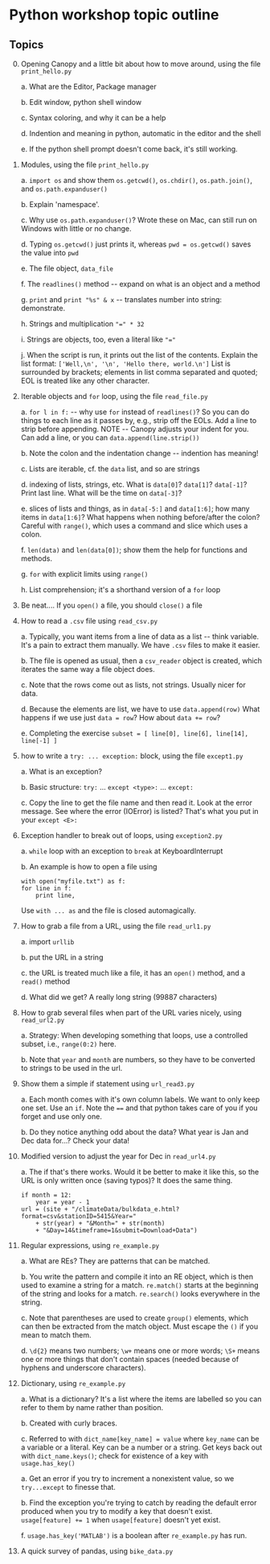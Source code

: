 # Python workshop topic outline

## Topics

0.  Opening Canopy and a little bit about how to move around, using the file
	`print_hello.py`

    a. What are the Editor, Package manager
    
    b. Edit window, python shell window
    
    c. Syntax coloring, and why it can be a help

    d. Indention and meaning in python, automatic in the editor and the shell
 
	e. If the python shell prompt doesn't come back, it's still working.
		
0.  Modules, using the file `print_hello.py`

	a. `import os` and show them `os.getcwd()`, `os.chdir()`, `os.path.join()`,
	and `os.path.expanduser()`
	
	b. Explain 'namespace'.
	
	c. Why use `os.path.expanduser()`?  Wrote these on Mac, can still
	run on Windows with little or no change.
	
	d. Typing `os.getcwd()` just prints it, whereas `pwd = os.getcwd()` saves
	the value into `pwd`
	
	e. The file object, `data_file`
	
	f. The `readlines()` method -- expand on what is an object and a method

	g. `print` and `print "%s" & x` -- translates number into string:
	demonstrate.
	
	h. Strings and multiplication `"=" * 32`
	
	i. Strings are objects, too, even a literal like `"="`
	
	j. When the script is run, it prints out the list of the contents.
	Explain the list format:
	`['Well,\n', '\n', 'Hello there, world.\n']`
	List is surrounded by brackets; elements in list comma separated and
	quoted; EOL is treated like any other character.
 
0.  Iterable objects and `for` loop, using the file `read_file.py`

	a. `for l in f:` -- why use `for` instead of `readlines()`?  So you
	can do things to each line as it passes by, e.g., strip off the EOLs.
	Add a line to strip before appending.  NOTE -- Canopy adjusts your
	indent for you.  Can add a line, or you can
	`data.append(line.strip())`
	
	b. Note the colon and the indentation change -- indention has meaning!
	
	c. Lists are iterable, cf. the `data` list, and so are strings
	
	d. indexing of lists, strings, etc.  What is `data[0]`?  `data[1]`?
	`data[-1]`?  Print last line.  What will be the time on `data[-3]`?
	
	e. slices of lists and things, as in `data[-5:]` and `data[1:6]`; how
	many items in `data[1:6]`?  What happens when nothing before/after
	the colon?  Careful with `range()`, which uses a command and slice
	which uses a colon.
	
	f. `len(data)` and `len(data[0])`; show them the help for functions and
	methods.
	
	g. `for` with explicit limits using `range()`

	h. List comprehension; it's a shorthand version of a `for` loop

0.  Be neat....  If you `open()` a file, you should `close()` a file

0.  How to read a `.csv` file using `read_csv.py`

    a. Typically, you want items from a line of data as a list -- think
    variable.  It's a pain to extract them manually.  We have `.csv` files
    to make it easier.

	b. The file is opened as usual, then a `csv_reader` object is created,
	which iterates the same way a file object does.

	c. Note that the rows come out as lists, not strings.  Usually nicer
	for data.
	
	d. Because the elements are list, we have to use `data.append(row)`
	What happens if we use just `data = row`?  How about `data += row`?
	
	e. Completing the exercise
	`subset = [ line[0], line[6], line[14], line[-1] ]`
 
0.  how to write a `try: ... exception:` block, using the file `except1.py`

	a. What is an exception?

	b. Basic structure:  `try:` ... `except <type>:` ... `except:`
	
	c. Copy the line to get the file name and then read it.  Look at the
	error message.  See where the error (IOError) is listed?  That's
	what you put in your `except <E>:`
	
0.	Exception handler to break out of loops, using `exception2.py`

	a. `while` loop with an exception to `break` at KeyboardInterrupt

	b. An example is how to open a file using
	
        with open("myfile.txt") as f:
        for line in f:
            print line,

	Use `with ... as` and the file is closed automagically.
 
0.  How to grab a file from a URL, using the file `read_url1.py`

	a. import `urllib`
	
	b. put the URL in a string
	
	c. the URL is treated much like a file, it has an `open()` method, and a
	`read()` method
	
	d. What did we get?  A really long string (99887 characters)

0.	How to grab several files when part of the URL varies nicely, using
`read_url2.py`

	a. Strategy:  When developing something that loops, use a controlled
	subset, i.e., `range(0:2)` here.

    b. Note that `year` and `month` are numbers, so they have to be
    converted to strings to be used in the url.
	
0.  Show them a simple if statement using `url_read3.py`

	a. Each month comes with it's own column labels.  We want to only
	keep one set.  Use an `if`.  Note the `==` and that python takes
	care of you if you forget and use only one.
	
	b. Do they notice anything odd about the data?  What year is Jan and
	Dec data for...?  Check your data!

0.  Modified version to adjust the year for Dec in `read_url4.py`

    a. The if that's there works.  Would it be better to make it like this,
    so the URL is only written once (saving typos)?  It does the same thing.

        if month = 12:
            year = year - 1
        url = (site + "/climateData/bulkdata_e.html?format=csv&stationID=5415&Year="
            + str(year) + "&Month=" + str(month)
            + "&Day=14&timeframe=1&submit=Download+Data")

0.  Regular expressions, using `re_example.py`

    a. What are REs?  They are patterns that can be matched.
    
    b. You write the pattern and compile it into an RE object, which is
    then used to examine a string for a match.  `re.match()` starts at the
    beginning of the string and looks for a match.  `re.search()` looks
    everywhere in the string.
    
    c. Note that parentheses are used to create `group()` elements, which
    can then be extracted from the match object.  Must escape the `()` if
    you mean to match them.
    
    d. `\d{2}` means two numbers; `\w+` means one or more words; `\S+` means
    one or more things that don't contain spaces (needed because of hyphens
    and underscore characters).

0.  Dictionary, using  `re_example.py`

    a. What is a dictionary?  It's a list where the items are labelled so
    you can refer to them by name rather than position.
    
    b. Created with curly braces.
    
    c. Referred to with `dict_name[key_name] = value` where `key_name` can
    be a variable or a literal.  Key can be a number or a string.  Get
    keys back out with `dict_name.keys()`; check for existence of a key with
    `usage.has_key()`

	a. Get an error if you try to increment a nonexistent value, so we
	`try...except` to finesse that.
	
	b. Find the exception you're trying to catch by reading the default error
	produced when you try to modify a key that doesn't exist.
	`usage[feature] += 1` when `usage[feature]` doesn't yet exist.
	
	f. `usage.has_key('MATLAB')` is a boolean after `re_example.py` has run.

0.	A quick survey of pandas, using `bike_data.py`
 
